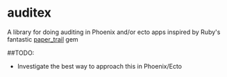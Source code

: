 # auditex
A library for doing auditing in Phoenix and/or ecto apps inspired by Ruby's fantastic [paper_trail](https://github.com/airblade/paper_trail) gem

##TODO:
- Investigate the best way to approach this in Phoenix/Ecto
